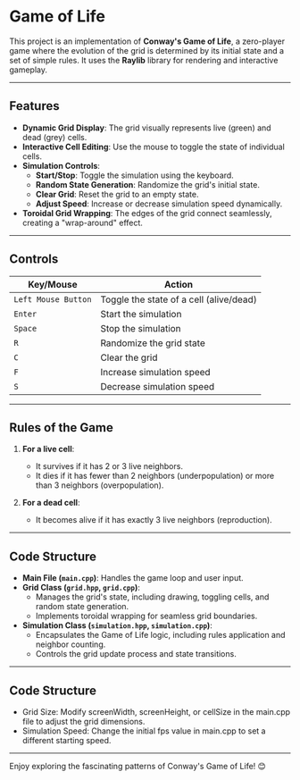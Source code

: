 # Game of Life

This project is an implementation of **Conway's Game of Life**, a zero-player game where the evolution of the grid is determined by its initial state and a set of simple rules. It uses the **Raylib** library for rendering and interactive gameplay.

---

## Features

- **Dynamic Grid Display**: The grid visually represents live (green) and dead (grey) cells.
- **Interactive Cell Editing**: Use the mouse to toggle the state of individual cells.
- **Simulation Controls**:
  - **Start/Stop**: Toggle the simulation using the keyboard.
  - **Random State Generation**: Randomize the grid's initial state.
  - **Clear Grid**: Reset the grid to an empty state.
  - **Adjust Speed**: Increase or decrease simulation speed dynamically.
- **Toroidal Grid Wrapping**: The edges of the grid connect seamlessly, creating a "wrap-around" effect.

---

## Controls

| Key/Mouse           | Action                                 |
|---------------------|----------------------------------------|
| `Left Mouse Button` | Toggle the state of a cell (alive/dead)|
| `Enter`             | Start the simulation                  |
| `Space`             | Stop the simulation                   |
| `R`                 | Randomize the grid state              |
| `C`                 | Clear the grid                        |
| `F`                 | Increase simulation speed             |
| `S`                 | Decrease simulation speed             |

---

## Rules of the Game

1. **For a live cell**:
   - It survives if it has 2 or 3 live neighbors.
   - It dies if it has fewer than 2 neighbors (underpopulation) or more than 3 neighbors (overpopulation).

2. **For a dead cell**:
   - It becomes alive if it has exactly 3 live neighbors (reproduction).

---

## Code Structure

- **Main File (`main.cpp`)**: Handles the game loop and user input.
- **Grid Class (`grid.hpp`, `grid.cpp`)**:
  - Manages the grid's state, including drawing, toggling cells, and random state generation.
  - Implements toroidal wrapping for seamless grid boundaries.
- **Simulation Class (`simulation.hpp`, `simulation.cpp`)**:
  - Encapsulates the Game of Life logic, including rules application and neighbor counting.
  - Controls the grid update process and state transitions.

---

## Code Structure

- Grid Size: Modify screenWidth, screenHeight, or cellSize in the main.cpp file to adjust the grid dimensions.
- Simulation Speed: Change the initial fps value in main.cpp to set a different starting speed.

---

Enjoy exploring the fascinating patterns of Conway's Game of Life! 😊
